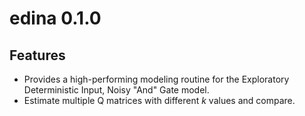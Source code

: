 # edina 0.1.0

## Features

- Provides a high-performing modeling routine for the Exploratory 
  Deterministic Input, Noisy "And" Gate model.
- Estimate multiple Q matrices with different _k_ values and compare.
